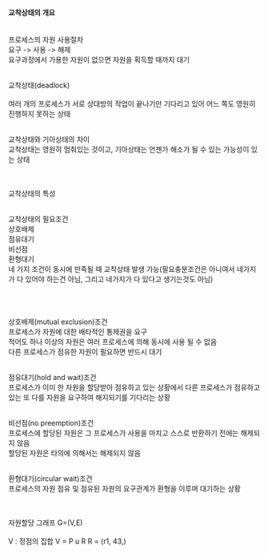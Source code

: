 <strong>교착상태의 개요</strong><br/><br/><br/>
프로세스의 자원 사용절차<br/>
요구 -> 사용 -> 해제<br/>
요구과정에서 가용한 자원이 없으면 자원을 획득할 때까지 대기<br/><br/>

교착상태(deadlock)<br/><br/>
여러 개의 프로세스가 서로 상대방의 작업이 끝나기만 기다리고 있어 어느 쪽도 영원히 진행하지 못하는 상태<br/><br/>

교착상태와 기아상태의 차이<br/>
교착상태는 영원히 멈춰있는 것이고, 기아상태는 언젠가
해소가 될 수 있는 가능성이 있는 상태 <br/><br/><br/>

교착상태의 특성<br/><br/>

교착상태의 필요조건<br/>
상호배제<br/>
점유대기<br/>
비선점<br/>
환형대기<br/>
네 가지 조건이 동시에 만족될 때 교착상태 발생 가능(필요충분조건은 아니여서 네가지가 다 있어야 하는건 아님, 그리고 네가지가 다 있다고 생기는것도 아님)<br/><br/><br/><br/>

상호배제(mutual exclusion)조건<br/>
프로세스가 자원에 대한 배타적인 통제권을 요구<br/>
적어도 하나 이상의 자원은 여러 프로세스에 의해 동시에 사용 될 수 없음 <br/>
다른 프로세스가 점유한 자원이 필요하면 반드시 대기<br/><br/>

점유대기(hold and wait)조건<br/>
프로세스가 이미 한 자원을 할당받아 점유하고 있는 상황에서 다른 프로세스가 점유하고 있는 또 다를 자원을 요구하여 해지되기를 기다리는 상황<br/><br/>

비선점(no preemption)조건<br/>
프로세스에 할당된 자원은 그 프로세스가 사용을 마치고 스스로 반환하기 전에는 해제되지 않음<br/>
할당된 자원은 타의에 의해서는 해제되지 않음<br/><br/>

환형대기(circular wait)조건<br/>
프로세스의 자원 점유 및 점유된 자원의 요구관계가 환형을 이루며 대기하는 상황<br/><br/><br/>

자원할당 그래프 G=(V,E)<br/><br/>
V : 정점의 집합 V = P u R
R = (r1, 43,)
